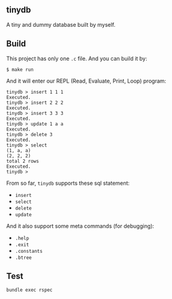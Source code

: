 ## tinydb

A tiny and dummy database built by myself.



## Build

This project has only one `.c` file. And you can build it by:

```text
$ make run
```

And it will enter our REPL (Read, Evaluate, Print, Loop) program:

```text
tinydb > insert 1 1 1
Executed.
tinydb > insert 2 2 2
Executed.
tinydb > insert 3 3 3
Executed.
tinydb > update 1 a a
Executed.
tinydb > delete 3
Executed.
tinydb > select
(1, a, a)
(2, 2, 2)
total 2 rows
Executed.
tinydb > 
```

From so far, `tinydb` supports these sql statement:

- `insert`
- `select`
- `delete`
- `update`

And it also support some meta commands (for debugging):

- `.help`
- `.exit`
- `.constants`
- `.btree`



## Test

```text
bundle exec rspec
```

